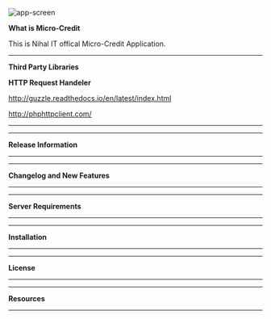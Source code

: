 ![app-screen](/uploads/be29463b9df05718e951fd9cf04c549f/app-screen.png)

**What is Micro-Credit**


This is Nihal IT offical Micro-Credit Application.

*******************
**Third Party Libraries**

**HTTP Request Handeler**

http://guzzle.readthedocs.io/en/latest/index.html

http://phphttpclient.com/
*******************

*******************
**Release Information**
*******************

**************************
**Changelog and New Features**
**************************

*******************
**Server Requirements**
*******************

************
**Installation**
************

*******
**License**
*******

*********
**Resources**
*********